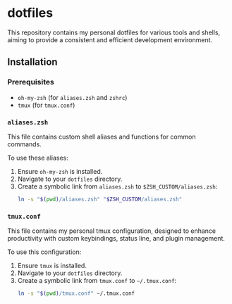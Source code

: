 # dotfiles

This repository contains my personal dotfiles for various tools and shells, aiming to provide a consistent and efficient development environment.

## Installation

### Prerequisites
*   `oh-my-zsh` (for `aliases.zsh` and `zshrc`)
*   `tmux` (for `tmux.conf`)

### `aliases.zsh`

This file contains custom shell aliases and functions for common commands.

To use these aliases:
1.  Ensure `oh-my-zsh` is installed.
2.  Navigate to your `dotfiles` directory.
3.  Create a symbolic link from `aliases.zsh` to `$ZSH_CUSTOM/aliases.zsh`:
    ```bash
    ln -s "$(pwd)/aliases.zsh" "$ZSH_CUSTOM/aliases.zsh"

### `tmux.conf`

This file contains my personal tmux configuration, designed to enhance productivity with custom keybindings, status line, and plugin management.

To use this configuration:
1.  Ensure `tmux` is installed.
2.  Navigate to your `dotfiles` directory.
3.  Create a symbolic link from `tmux.conf` to `~/.tmux.conf`:
    ```bash
    ln -s "$(pwd)/tmux.conf" ~/.tmux.conf
    ```
```

